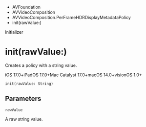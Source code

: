 

- AVFoundation
- AVVideoComposition
- AVVideoComposition.PerFrameHDRDisplayMetadataPolicy
-  init(rawValue:) 

Initializer

# init(rawValue:)

Creates a policy with a string value.

iOS 17.0+iPadOS 17.0+Mac Catalyst 17.0+macOS 14.0+visionOS 1.0+

``` source
init(rawValue: String)
```

## Parameters 

`rawValue`  

A raw string value.

